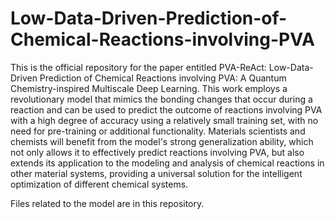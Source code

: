 # Low-Data-Driven-Prediction-of-Chemical-Reactions-involving-PVA
This is the official repository for the paper entitled PVA-ReAct: Low-Data-Driven Prediction of Chemical Reactions involving PVA: A Quantum Chemistry-inspired Multiscale Deep Learning. This work employs a revolutionary model that mimics the bonding changes that occur during a reaction and can be used to predict the outcome of reactions involving PVA with a high degree of accuracy using a relatively small training set, with no need for pre-training or additional functionality. Materials scientists and chemists will benefit from the model's strong generalization ability, which not only allows it to effectively predict reactions involving PVA, but also extends its application to the modeling and analysis of chemical reactions in other material systems, providing a universal solution for the intelligent optimization of different chemical systems.

Files related to the model are in this repository.

